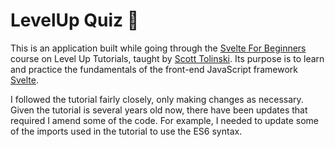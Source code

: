 # LevelUp Quiz 📝

This is an application built while going through the [Svelte For Beginners](https://levelup.video/tutorials/svelte-for-beginners) course on Level Up Tutorials, taught by [Scott Tolinski](https://github.com/stolinski). Its purpose is to learn and practice the fundamentals of the front-end JavaScript framework [Svelte](https://svelte.dev/).

I followed the tutorial fairly closely, only making changes as necessary. Given the tutorial is several years old now, there have been updates that required I amend some of the code. For example, I needed to update some of the imports used in the tutorial to use the ES6 syntax.